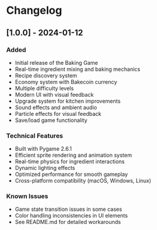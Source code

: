 # Changelog

## [1.0.0] - 2024-01-12

### Added
- Initial release of the Baking Game
- Real-time ingredient mixing and baking mechanics
- Recipe discovery system
- Economy system with Bakecoin currency
- Multiple difficulty levels
- Modern UI with visual feedback
- Upgrade system for kitchen improvements
- Sound effects and ambient audio
- Particle effects for visual feedback
- Save/load game functionality

### Technical Features
- Built with Pygame 2.6.1
- Efficient sprite rendering and animation system
- Real-time physics for ingredient interactions
- Dynamic lighting effects
- Optimized performance for smooth gameplay
- Cross-platform compatibility (macOS, Windows, Linux)

### Known Issues
- Game state transition issues in some cases
- Color handling inconsistencies in UI elements
- See README.md for detailed workarounds 